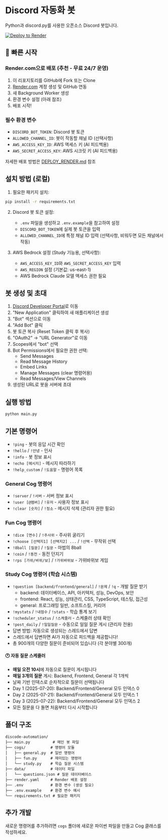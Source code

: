 # Discord 자동화 봇

Python과 discord.py를 사용한 오픈소스 Discord 봇입니다.

[![Deploy to Render](https://render.com/images/deploy-to-render-button.svg)](https://render.com/deploy)

## 🚀 빠른 시작

### Render.com으로 배포 (추천 - 무료 24/7 운영)
1. 이 리포지토리를 GitHub에 Fork 또는 Clone
2. [Render.com](https://render.com) 계정 생성 및 GitHub 연동
3. 새 Background Worker 생성
4. 환경 변수 설정 (아래 참조)
5. 배포 시작!

### 필수 환경 변수
- `DISCORD_BOT_TOKEN`: Discord 봇 토큰
- `ALLOWED_CHANNEL_ID`: 봇이 작동할 채널 ID (선택사항)
- `AWS_ACCESS_KEY_ID`: AWS 액세스 키 (AI 피드백용)
- `AWS_SECRET_ACCESS_KEY`: AWS 시크릿 키 (AI 피드백용)

자세한 배포 방법은 [DEPLOY_RENDER.md](DEPLOY_RENDER.md) 참조

## 설치 방법 (로컬)

1. 필요한 패키지 설치:
```bash
pip install -r requirements.txt
```

2. Discord 봇 토큰 설정:
   - `.env` 파일을 생성하고 `.env.example`을 참고하여 설정
   - `DISCORD_BOT_TOKEN`에 실제 봇 토큰을 입력
   - `ALLOWED_CHANNEL_ID`에 특정 채널 ID 입력 (선택사항, 비워두면 모든 채널에서 작동)

3. AWS Bedrock 설정 (Study 기능용, 선택사항):
   - `AWS_ACCESS_KEY_ID`와 `AWS_SECRET_ACCESS_KEY` 입력
   - `AWS_REGION` 설정 (기본값: us-east-1)
   - AWS Bedrock Claude 모델 액세스 권한 필요

## 봇 생성 및 초대

1. [Discord Developer Portal](https://discord.com/developers/applications)로 이동
2. "New Application" 클릭하여 새 애플리케이션 생성
3. "Bot" 섹션으로 이동
4. "Add Bot" 클릭
5. 봇 토큰 복사 (Reset Token 클릭 후 복사)
6. "OAuth2" → "URL Generator"로 이동
7. Scopes에서 "bot" 선택
8. Bot Permissions에서 필요한 권한 선택:
   - Send Messages
   - Read Message History
   - Embed Links
   - Manage Messages (clear 명령어용)
   - Read Messages/View Channels
9. 생성된 URL로 봇을 서버에 초대

## 실행 방법

```bash
python main.py
```

## 기본 명령어

- `!ping` - 봇의 응답 시간 확인
- `!hello` / `!안녕` - 인사
- `!info` - 봇 정보 표시
- `!echo [메시지]` - 메시지 따라하기
- `!help_custom` / `!도움말` - 명령어 목록

### General Cog 명령어
- `!server` / `!서버` - 서버 정보 표시
- `!user [@멤버]` / `!유저` - 사용자 정보 표시
- `!clear [숫자]` / `!청소` - 메시지 삭제 (관리자 권한 필요)

### Fun Cog 명령어
- `!dice [면수]` / `!주사위` - 주사위 굴리기
- `!choose [선택지1] [선택지2] ...` / `!선택` - 무작위 선택
- `!8ball [질문]` / `!질문` - 마법의 8ball
- `!coin` / `!동전` - 동전 던지기
- `!rps [가위/바위/보]` / `!가위바위보` - 가위바위보 게임

### Study Cog 명령어 (학습 시스템)
- `!question [backend/frontend/general]` / `!문제` / `!q` - 개발 질문 받기
  - backend: 데이터베이스, API, 아키텍처, 성능, DevOps, 보안
  - frontend: React, 성능, 상태관리, CSS, TypeScript, 테스팅, 접근성
  - general: 프로그래밍 일반, 소프트스킬, 커리어
- `!mystats` / `!내점수` / `!stats` - 학습 통계 보기
- `!scheduler_status` / `!스케줄러` - 스케줄러 상태 확인
- `!post_daily` / `!일일질문` - 수동으로 일일 질문 게시 (관리자 전용)
- 답변 방법: 자동으로 생성되는 스레드에서 답변
- 스레드에서 답변하면 AI가 자동으로 피드백을 제공합니다!
- 총 900개의 다양한 질문이 준비되어 있습니다 (각 분야별 300개)

#### 🕐 자동 질문 스케줄러
- **매일 오전 10시**에 자동으로 질문이 게시됩니다
- **매일 3개의 질문** 게시: Backend, Frontend, General 각 1개씩
- 날짜 기반 인덱스로 순차적으로 질문이 선택됩니다
- Day 1 (2025-07-20): Backend/Frontend/General 모두 인덱스 0
- Day 2 (2025-07-21): Backend/Frontend/General 모두 인덱스 1
- Day 3 (2025-07-22): Backend/Frontend/General 모두 인덱스 2
- 모든 질문을 다 돌면 처음부터 다시 시작합니다

## 폴더 구조

```
discode-automation/
├── main.py          # 메인 봇 파일
├── cogs/           # 명령어 모듈
│   ├── general.py  # 일반 명령어
│   ├── fun.py      # 재미있는 명령어
│   └── study.py    # 학습 질문 시스템
├── data/           # 데이터 파일
│   └── questions.json # 질문 데이터베이스
├── render.yaml     # Render 배포 설정
├── .env            # 환경 변수 (생성 필요)
├── .env.example    # 환경 변수 예시
└── requirements.txt # 필요한 패키지
```

## 추가 개발

새로운 명령어를 추가하려면 `cogs` 폴더에 새로운 파이썬 파일을 만들고 Cog 클래스를 작성하세요.